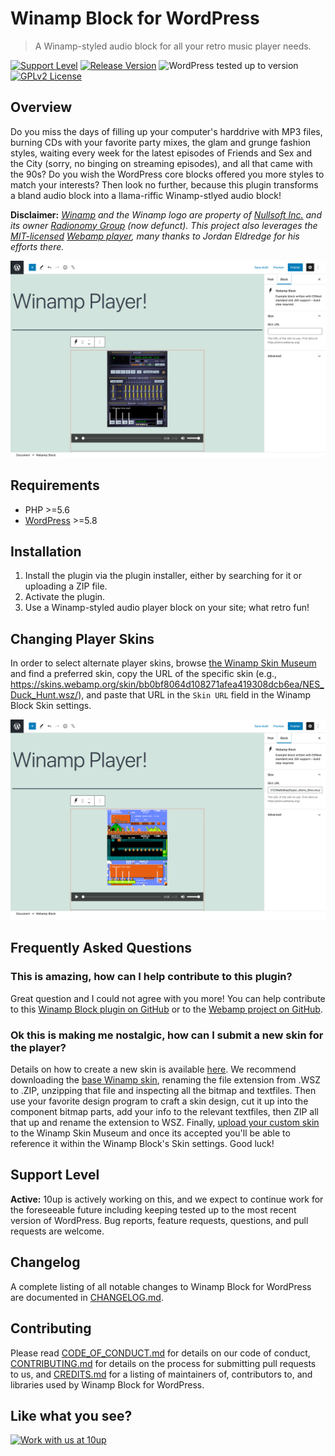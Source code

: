 # Winamp Block for WordPress

> A Winamp-styled audio block for all your retro music player needs.

[![Support Level](https://img.shields.io/badge/support-active-green.svg)](#support-level) [![Release Version](https://img.shields.io/github/release/10up/retro-winamp-block.svg)](https://github.com/10up/retro-winamp-block/releases/latest) ![WordPress tested up to version](https://img.shields.io/wordpress/plugin/tested/retro-winamp-block?label=WordPress) [![GPLv2 License](https://img.shields.io/github/license/10up/retro-winamp-block.svg)](https://github.com/10up/retro-winamp-block/blob/develop/LICENSE.md)

## Overview

Do you miss the days of filling up your computer's harddrive with MP3 files, burning CDs with your favorite party mixes, the glam and grunge fashion styles, waiting every week for the latest episodes of Friends and Sex and the City (sorry, no binging on streaming episodes), and all that came with the 90s?  Do you wish the WordPress core blocks offered you more styles to match your interests?  Then look no further, because this plugin transforms a bland audio block into a llama-riffic Winamp-stlyed audio block!

**Disclaimer:** _[Winamp](https://en.wikipedia.org/wiki/Winamp) and the Winamp logo are property of [Nullsoft Inc.](https://en.wikipedia.org/wiki/Nullsoft) and its owner [Radionomy Group](https://en.wikipedia.org/wiki/Radionomy) (now defunct).  This project also leverages the [MIT-licensed](https://github.com/captbaritone/webamp/blob/master/LICENSE.txt) [Webamp player](https://webamp.org/), many thanks to  Jordan Eldredge for his efforts there._

![Winamp Block](.wordpress-org/screenshot-1.png "The Winamp player with the base, default skin.")

## Requirements

* PHP >=5.6
* [WordPress](http://wordpress.org/) >=5.8

## Installation

1. Install the plugin via the plugin installer, either by searching for it or uploading a ZIP file.
1. Activate the plugin.
1. Use a Winamp-styled audio player block on your site; what retro fun!

## Changing Player Skins

In order to select alternate player skins, browse [the Winamp Skin Museum](https://skins.webamp.org/) and find a preferred skin, copy the URL of the specific skin (e.g., https://skins.webamp.org/skin/bb0bf8064d108271afea419308dcb6ea/NES_Duck_Hunt.wsz/), and paste that URL in the `Skin URL` field in the Winamp Block Skin settings.

![Winamp Block settings](.wordpress-org/screenshot-2.png "Winamp Block settings showing the Skin URL setting updated to an alternate Winamp skin.")

## Frequently Asked Questions

### This is amazing, how can I help contribute to this plugin?

Great question and I could not agree with you more!  You can help contribute to this [Winamp Block plugin on GitHub](https://github.com/10up/winamp-block) or to the [Webamp project on GitHub](https://github.com/captbaritone/webamp).

### Ok this is making me nostalgic, how can I submit a new skin for the player?

Details on how to create a new skin is available [here](https://github.com/WACUP/Winamp-Skinning-Archive/blob/master/Classic%20Skins/Winamp_skinning_tutorial_1_5_0.pdf).  We recommend downloading the [base Winamp skin](https://skins.webamp.org/skin/5e4f10275dcb1fb211d4a8b4f1bda236/base-2.91.wsz/), renaming the file extension from .WSZ to .ZIP, unzipping that file and inspecting all the bitmap and textfiles.  Then use your favorite design program to craft a skin design, cut it up into the component bitmap parts, add your info to the relevant textfiles, then ZIP all that up and rename the extension to WSZ.  Finally, [upload your custom skin](https://skins.webamp.org/upload/) to the Winamp Skin Museum and once its accepted you'll be able to reference it within the Winamp Block's Skin settings.  Good luck!

## Support Level

**Active:** 10up is actively working on this, and we expect to continue work for the foreseeable future including keeping tested up to the most recent version of WordPress.  Bug reports, feature requests, questions, and pull requests are welcome.

## Changelog

A complete listing of all notable changes to Winamp Block for WordPress are documented in [CHANGELOG.md](https://github.com/10up/retro-winamp-block/blob/develop/CHANGELOG.md).

## Contributing

Please read [CODE_OF_CONDUCT.md](https://github.com/10up/retro-winamp-block/blob/develop/CODE_OF_CONDUCT.md) for details on our code of conduct, [CONTRIBUTING.md](https://github.com/10up/retro-winamp-block/blob/develop/CONTRIBUTING.md) for details on the process for submitting pull requests to us, and [CREDITS.md](https://github.com/10up/retro-winamp-block/blob/develop/CREDITS.md) for a listing of maintainers of, contributors to, and libraries used by Winamp Block for WordPress.

## Like what you see?

<a href="http://10up.com/contact/"><img src="https://10up.com/uploads/2016/10/10up-Github-Banner.png" width="850" alt="Work with us at 10up"></a>
